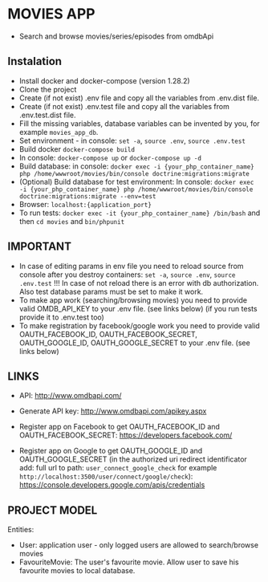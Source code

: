 # MOVIES APP

* Search and browse movies/series/episodes from omdbApi

## Instalation

* Install docker and docker-compose (version 1.28.2)
* Clone the project
* Create (if not exist) .env file and copy all the variables from .env.dist file.
* Create (if not exist) .env.test file and copy all the variables from .env.test.dist file.
* Fill the missing variables, database variables can be invented by you, for example `movies_app_db`.
* Set environment - in console: `set -a`, `source .env`, `source .env.test`
* Build docker `docker-compose build`
* In console: `docker-compose up` or `docker-compose up -d`
* Build database: in console: 
`docker exec -i {your_php_container_name} php /home/wwwroot/movies/bin/console doctrine:migrations:migrate`
* (Optional) Build database for test environment: In console: 
`docker exec -i {your_php_container_name} php /home/wwwroot/movies/bin/console doctrine:migrations:migrate --env=test`
* Browser: `localhost:{application_port}`
* To run tests: `docker exec -it {your_php_container_name} /bin/bash` and then `cd movies` and
 `bin/phpunit`

## IMPORTANT

* In case of editing params in env file you need to reload source from console after you destroy containers:
 `set -a`, `source .env`, `source .env.test` !!! In case of not reload there is an error with db authorization.
 Also test database params must be set to make it work.
* To make app work (searching/browsing movies) you need to provide valid OMDB_API_KEY
 to your .env file. (see links below) (if you run tests provide it to .env.test too)
* To make registration by facebook/google work you need to provide valid OAUTH_FACEBOOK_ID, OAUTH_FACEBOOK_SECRET,
OAUTH_GOOGLE_ID, OAUTH_GOOGLE_SECRET to your .env file. (see links below)

## LINKS

* API: http://www.omdbapi.com/
* Generate API key: http://www.omdbapi.com/apikey.aspx

* Register app on Facebook to get OAUTH_FACEBOOK_ID and OAUTH_FACEBOOK_SECRET: https://developers.facebook.com/
* Register app on Google to get OAUTH_GOOGLE_ID and OAUTH_GOOGLE_SECRET (in the authorized uri redirect identificator add:
full url to path: `user_connect_google_check` for example `http://localhost:3500/user/connect/google/check`): 
https://console.developers.google.com/apis/credentials

## PROJECT MODEL

Entities:
* User: application user - only logged users are allowed to search/browse movies
* FavouriteMovie: The user's favourite movie. Allow user to save his favourite movies to local database.
